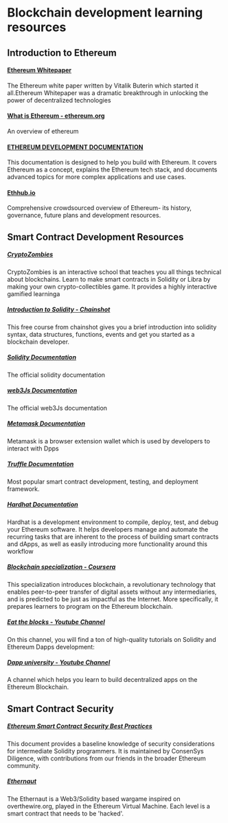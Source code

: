 # Blockchain development learning resources

## Introduction to Ethereum
 
#### [Ethereum Whitepaper](https://ethereum.org/en/whitepaper/)
The Ethereum white paper written by Vitalik Buterin which started it all.Ethereum Whitepaper was a dramatic breakthrough in unlocking the power of decentralized technologies

#### [What is Ethereum - ethereum.org](https://ethereum.org/en/what-is-ethereum/)
An overview of ethereum


#### [ETHEREUM DEVELOPMENT DOCUMENTATION](https://ethereum.org/en/developers/docs/)
This documentation is designed to help you build with Ethereum. It covers Ethereum as a concept, explains the Ethereum tech stack, and documents advanced topics for more complex applications and use cases.

#### [Ethhub.io](https://ethhub.io/)
Comprehensive crowdsourced overview of Ethereum- its history, governance, future plans and development resources.


## Smart Contract Development Resources

##### [CryptoZombies](https://cryptozombies.io)
CryptoZombies is an interactive school that teaches you all things technical about blockchains. Learn to make smart contracts in Solidity or Libra by making your own crypto-collectibles game.
It provides a  highly interactive gamified learninga


##### [Introduction to Solidity - Chainshot](https://www.chainshot.com/learn/solidity)
This free course from chainshot gives you a brief introduction into solidity syntax, data structures, functions, events and get you started as a blockchain developer.

##### [Solidity Documentation](https://docs.soliditylang.org/en/v0.8.5/)
The official solidity documentation

##### [web3Js Documentation](https://web3js.readthedocs.io/en/v1.3.4/)
The official web3Js documentation

##### [Metamask Documentation](https://docs.metamask.io/guide/#why-metamask)
Metamask is a browser extension wallet which is used by developers to interact with Dpps

##### [Truffle Documentation](https://www.trufflesuite.com/)
Most popular smart contract development, testing, and deployment framework.

##### [Hardhat Documentation](https://hardhat.org/getting-started/)
Hardhat is a development environment to compile, deploy, test, and debug your Ethereum software. It helps developers manage and automate the recurring tasks that are inherent to the process of building smart contracts and dApps, as well as easily introducing more functionality around this workflow

##### [Blockchain specialization - Coursera](https://www.coursera.org/specializations/blockchain)
This specialization introduces blockchain, a revolutionary technology that enables peer-to-peer transfer of digital assets without any intermediaries, and is predicted to be just as impactful as the Internet. More specifically, it prepares learners to program on the Ethereum blockchain. 

##### [Eat the blocks - Youtube Channel](https://www.youtube.com/c/EatTheBlocks/featured)
On this channel, you will find a ton of high-quality tutorials on Solidity and Ethereum Dapps development:

##### [Dapp university - Youtube Channel](https://www.youtube.com/c/DappUniversity)
A channel which helps you learn to build decentralized apps on the Ethereum Blockchain.


## Smart Contract Security

##### [Ethereum Smart Contract Security Best Practices](https://consensys.github.io/smart-contract-best-practices/)
This document provides a baseline knowledge of security considerations for intermediate Solidity programmers. It is maintained by ConsenSys Diligence, with contributions from our friends in the broader Ethereum community.

##### [Ethernaut](https://ethernaut.openzeppelin.com/)
The Ethernaut is a Web3/Solidity based wargame inspired on overthewire.org, played in the Ethereum Virtual Machine. Each level is a smart contract that needs to be 'hacked'.
